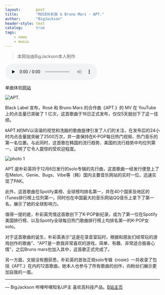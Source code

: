 ```yaml
---
layout:       post
title:        "ROSÉ朴彩英 & Bruno Mars - APT."
author:       "BigJackson"
header-style: text
catalog:      true
tags:
    - news
    - music
---
```


>本网站由BigJackson本人制作

<audio src="https://bigjackson.us.kg/music/apt.mp3" preload="none" controls loop></audio>

单曲体验[网站](https://bigjackson.us.kg/apt)

![APT.](https://bigjackson.us.kg/img/apt.png)

Black Label 宣布，Rosé 和 Bruno Mars 的合作曲《APT.》的 MV 在 YouTube 上的点击量已突破了 1 亿次，这首歌曲于18日正式发布，仅仅5天就创下了这一佳绩。

《APT.》的MV以诙谐的视觉和洗脑的歌曲旋律引发了人们的关注，在发布后的24小时内点击量就突破了2500万次，并一直保持在K-POP每日热门视频、热门音乐的第一名位置。与此同时，这首歌在韩国的流行趋势、美国的流行趋势中均位列第一，证明了它令人震惊的受欢迎程度。

![photo 1](https://bigjackson.us.kg/img/apt.jfif "photo 1")

APT.是朴彩英将于12月6日发行的solo专辑的先行曲，这首歌曲一经发行便登上了在Melon、Genie、Bugs、Vibe等（韩）国内主要音乐网站的实时一位，迅速实现了PAK。

此外，这首歌曲在Spotify美榜、全球榜均排名第一，并在40个国家及地区的iTunes排行榜上位列第一，同时也在中国最大的音乐网站QQ音乐上拿下了第一名，展示了她的全球影响力。

值得一提的是，朴彩英凭借这首歌创下了K-POP新纪录，成为了第一位在Spotify美国排行榜、以及Spotify全球每日热门歌曲排行榜上均排名第一的K-POP女solo。

对于这首歌曲的诞生，朴彩英表示“这是在录音室玩时，根据和朋友们经常玩的游戏创作的歌曲”、“APT是一款我非常喜欢的游戏，简单、有趣、非常适合振奋心情”，之后Bruno mars也加入其中，这首歌正式完成了。

另一方面，文娱没有圈获悉，朴彩英的首张正规solo专辑《rosie》一共收录了包括《APT.》在内的12首歌曲，她本人也参与了所有歌曲的创作，向粉丝们展示更加自我的一面。

****

— BigJackson 哔哩哔哩知名UP主 喜欢高科技产品。[B站主页](https://b23.tv/F3Lr8Pu)